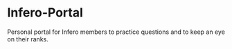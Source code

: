 # Infero-Portal
Personal portal for Infero members to practice questions and to keep an eye on their ranks.
